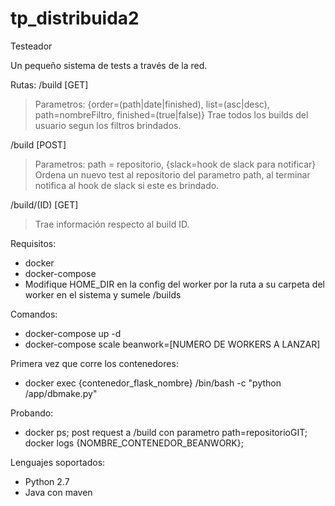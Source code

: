 # tp_distribuida2

Testeador

Un pequeño sistema de tests a través de la red.

Rutas:
/build [GET]
> Parametros: {order=(path|date|finished), list=(asc|desc), path=nombreFiltro, finished=(true|false)}
> Trae todos los builds del usuario segun los filtros brindados.

/build [POST]
> Parametros: path = repositorio, {slack=hook de slack para notificar}
> Ordena un nuevo test al repositorio del parametro path, al terminar notifica al hook de slack si este es brindado.

/build/(ID) [GET]
> Trae información respecto al build ID.


Requisitos:

- docker
- docker-compose
- Modifique HOME_DIR en la config del worker por la ruta a su carpeta del worker en el sistema y sumele /builds

Comandos:

- docker-compose up -d
- docker-compose scale beanwork=[NUMERO DE WORKERS A LANZAR]

Primera vez que corre los contenedores:
- docker exec {contenedor_flask_nombre} /bin/bash -c "python /app/dbmake.py"

Probando:
- docker ps; post request a /build con parametro path=repositorioGIT; docker logs {NOMBRE_CONTENEDOR_BEANWORK};

Lenguajes soportados:
- Python 2.7
- Java con maven
